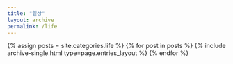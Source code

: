 ```yaml
---
title: "일상"
layout: archive
permalink: /life
---
```



{% assign posts = site.categories.life %}
{% for post in posts %} {% include archive-single.html type=page.entries_layout %} {% endfor %}
